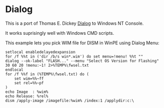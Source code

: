 # Dialog

This is a port of Thomas E. Dickey [Dialog](https://invisible-island.net/dialog/) to Windows NT Console.

It works suprisingly well with Windows CMD scripts. 

This example lets you pick WIM file for DISM in WinPE using Dialog Menu:

```
setlocal enabledelayedexpansion
for /f %%t in ('dir /b/s win*.wim') do set menu=!menu! %%t ""
dialog --ok-label "FLASH..." --menu "Select OS Version for Flashing" 30 60 20 !menu:~1! 2>%TEMP%\fwsel.txt
endlocal
for /f %%f in (%TEMP%\fwsel.txt) do (
    set wim=%%~ff
    set rel=%%~pf
)
echo Image  : %wim%
echo Release: %rel%
dism /apply-image /imagefile:%wim% /index:1 /applydir:c:\
```

